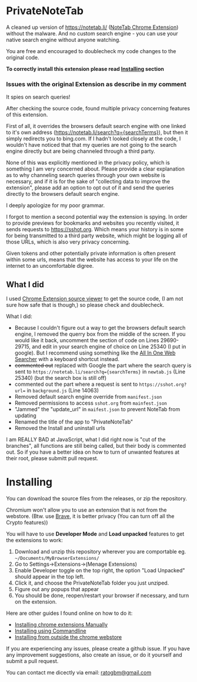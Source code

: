 # PrivateNoteTab
A cleaned up version of https://notetab.li/ ([NoteTab Chrome Extension](https://chrome.google.com/webstore/detail/notetab-notepad-in-the-ho/cjnhekhopohdcoojldnnpfmogbljienl)) without the malware. And no custom search engine - you can use your native search engine without anyone watching.

You are free and encouraged to doublecheck my code changes to the original code.

**To correctly install this extension please read [Installing](#installing) section**

### Issues with the original Extension as describe in my comment
It spies on search queries! 

After checking the source code, found multiple privacy concerning features of this extension. 

First of all, it overrides the browsers default search engine with one linked to it's own address (https://notetab.li/search?q={searchTerms}), but then it simply redirects you to bing.com. If I hadn't looked closely at the code, I wouldn't have noticed that that my queries are not going to the search engine directly but are being channeled through a third party.

None of this was explicitly mentioned in the privacy policy, which is something I am very concerned about. Please provide a clear explanation as to why channeling search queries through your own website is necessary, and if it is for the sake of "collecting data to improve the extension", please add an option to opt out of it and send the queries directly to the browsers default search engine.

I deeply apologize for my poor grammar.

I forgot to mention a second potential way the extension is spying. In order to provide previews for bookmarks and websites you recently visited, it sends requests to https://sshot.org. Which means your history is in some for being transmitted to a third party website, which might be logging all of those URLs, which is also very privacy concerning.

Given tokens and other potentially private information is often present within some urls, means that the website has access to your life on the internet to an uncomfortable digree.

## What I did

I used [Chrome Extension source viewer](https://chrome.google.com/webstore/detail/chrome-extension-source-v/jifpbeccnghkjeaalbbjmodiffmgedin) to get the source code, (I am not sure how safe that is though,) so please check and doublecheck.

What I did:
- Because I couldn't figure out a way to get the browsers default search engine, I removed the querry box from the middle of the screen. If you would like it back, uncomment the section of code on Lines 29690-29715, and edit in your search engine of choice on Line 25340 (I put in google). But I recommend using something like the [All In One Web Searcher](https://chrome.google.com/webstore/detail/all-in-one-web-searcher/enofjgiadilpmldfknojklfjbeaooiap) with a keyboard shortcut instead.
- ~~commented out~~ replaced with Google the part where the search query is sent to `https://notetab.li/search?q={searchTerms}` in `newtab.js` (Line 25340) (but the search box is still off)
- commented out the part where a request is sent to `https://sshot.org?url=` in `background.js` (Line 14063)
- Removed default search engine override from `manifest.json`
- Removed permissions to access `sshot.org` from `mainfest.json`
- "Jammed" the "update_url" in `maifest.json` to prevent NoteTab from updating
- Renamed the title of the app to "PrivateNoteTab"
- Removed the Install and uninstall urls

I am REALLY BAD at JavaScript, what I did right now is "cut of the branches", all functions are still being called, but their body is commented out. So if you have a better idea on how to turn of unwanted features at their root, please submitt pull request.

# Installing

You can download the source files from the releases, or zip the repository.

Chromium won't allow you to use an extension that is not from the webstore. (Btw. use [Brave](https://brave.com/), it is better privacy (You can turn off all the Crypto features))

You will have to use **Developer Mode** and **Load unpacked** features to get the extensions to work:
1. Download and unzip this repository wherever you are comportable eg. `~/Documents/MyBrowserExtensions/`
1. Go to Settings->Extensions->(Menage Extensions)
2. Enable Developer toggle on the top right, the option "Load Unpacked" should appear in the top left.
3. Click it, and choose the PrivateNoteTab folder you just unziped.
4. Figure out any popups that appear
5. You should be done, reopen/restart your browser if necessary, and turn on the extension.

Here are other guides I found online on how to do it:
- [Installing chrome extensions Manually](https://www.cnet.com/tech/services-and-software/how-to-install-chrome-extensions-manually/)
- [Installing using Commandline](https://stackoverflow.com/questions/16800696/how-install-crx-chrome-extension-via-command-line)
- [Installing from outside the chrome webstore](https://www.howtogeek.com/120743/how-to-install-extensions-from-outside-the-chrome-web-store/)

If you are experiencing any issues, please create a github issue.
If you have any improvement suggestions, also create an issue, or do it yourself and submit a pull request.

You can contact me dicectly via email: ratogbm@gmail.com
